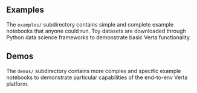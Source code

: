 ## Examples
The `examples/` subdirectory contains simple and complete example notebooks that anyone could run.
Toy datasets are downloaded through Python data science frameworks to demonstrate basic Verta
functionality.

## Demos
The `demos/` subdirectory contains more complex and specific example notebooks to demonstrate
particular capabilities of the end-to-env Verta platform.

